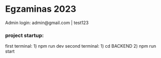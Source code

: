 <h1> Egzaminas 2023</h1>
Admin login: admin@gmail.com | test123
<h3>project startup:</h3> 
first terminal: 1) npm run dev
second terminal: 1) cd BACKEND 2) npm run start

